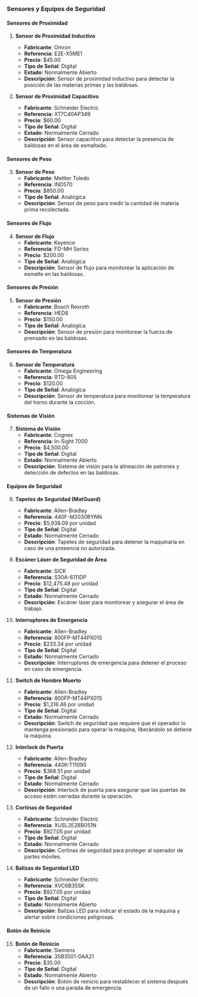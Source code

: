 ### Sensores y Equipos de Seguridad

#### Sensores de Proximidad
1. **Sensor de Proximidad Inductivo**
   - **Fabricante**: Omron
   - **Referencia**: E2E-X5ME1
   - **Precio**: $45.00
   - **Tipo de Señal**: Digital
   - **Estado**: Normalmente Abierto
   - **Descripción**: Sensor de proximidad inductivo para detectar la posición de las materias primas y las baldosas. 

2. **Sensor de Proximidad Capacitivo**
   - **Fabricante**: Schneider Electric
   - **Referencia**: XT7C40AP349
   - **Precio**: $60.00
   - **Tipo de Señal**: Digital
   - **Estado**: Normalmente Cerrado
   - **Descripción**: Sensor capacitivo para detectar la presencia de baldosas en el área de esmaltado.

#### Sensores de Peso
3. **Sensor de Peso**
   - **Fabricante**: Mettler Toledo
   - **Referencia**: IND570
   - **Precio**: $850.00
   - **Tipo de Señal**: Analógica
   - **Descripción**: Sensor de peso para medir la cantidad de materia prima recolectada.

#### Sensores de Flujo
4. **Sensor de Flujo**
   - **Fabricante**: Keyence
   - **Referencia**: FD-MH Series
   - **Precio**: $200.00
   - **Tipo de Señal**: Analógica
   - **Descripción**: Sensor de flujo para monitorear la aplicación de esmalte en las baldosas.

#### Sensores de Presión
5. **Sensor de Presión**
   - **Fabricante**: Bosch Rexroth
   - **Referencia**: HED8
   - **Precio**: $150.00
   - **Tipo de Señal**: Analógica
   - **Descripción**: Sensor de presión para monitorear la fuerza de prensado en las baldosas.

#### Sensores de Temperatura
6. **Sensor de Temperatura**
   - **Fabricante**: Omega Engineering
   - **Referencia**: RTD-805
   - **Precio**: $120.00
   - **Tipo de Señal**: Analógica
   - **Descripción**: Sensor de temperatura para monitorear la temperatura del horno durante la cocción.

#### Sistemas de Visión
7. **Sistema de Visión**
   - **Fabricante**: Cognex
   - **Referencia**: In-Sight 7000
   - **Precio**: $4,500.00
   - **Tipo de Señal**: Digital
   - **Estado**: Normalmente Abierto
   - **Descripción**: Sistema de visión para la alineación de patrones y detección de defectos en las baldosas.

#### Equipos de Seguridad
8. **Tapetes de Seguridad (MatGuard)**
   - **Fabricante**: Allen-Bradley
   - **Referencia**: 440F-M2030BYNN
   - **Precio**: $5,938.09 por unidad
   - **Tipo de Señal**: Digital
   - **Estado**: Normalmente Cerrado
   - **Descripción**: Tapetes de seguridad para detener la maquinaria en caso de una presencia no autorizada.

9. **Escáner Láser de Seguridad de Área**
   - **Fabricante**: SICK
   - **Referencia**: S30A-6111DP
   - **Precio**: $12,475.48 por unidad
   - **Tipo de Señal**: Digital
   - **Estado**: Normalmente Cerrado
   - **Descripción**: Escáner láser para monitorear y asegurar el área de trabajo.

10. **Interruptores de Emergencia**
    - **Fabricante**: Allen-Bradley
    - **Referencia**: 800FP-MT44PX01S
    - **Precio**: $233.34 por unidad
    - **Tipo de Señal**: Digital
    - **Estado**: Normalmente Cerrado
    - **Descripción**: Interruptores de emergencia para detener el proceso en caso de emergencia.

11. **Switch de Hombre Muerto**
    - **Fabricante**: Allen-Bradley
    - **Referencia**: 800FP-MT44PX01S
    - **Precio**: $1,216.46 por unidad
    - **Tipo de Señal**: Digital
    - **Estado**: Normalmente Cerrado
    - **Descripción**: Switch de seguridad que requiere que el operador lo mantenga presionado para operar la máquina, liberándolo se detiene la máquina.

12. **Interlock de Puerta**
    - **Fabricante**: Allen-Bradley
    - **Referencia**: 440K-T11090
    - **Precio**: $368.51 por unidad
    - **Tipo de Señal**: Digital
    - **Estado**: Normalmente Cerrado
    - **Descripción**: Interlock de puerta para asegurar que las puertas de acceso estén cerradas durante la operación.

13. **Cortinas de Seguridad**
    - **Fabricante**: Schneider Electric
    - **Referencia**: XUSL2E2BB051N
    - **Precio**: $927.05 por unidad
    - **Tipo de Señal**: Digital
    - **Estado**: Normalmente Cerrado
    - **Descripción**: Cortinas de seguridad para proteger al operador de partes móviles.

14. **Balizas de Seguridad LED**
    - **Fabricante**: Schneider Electric
    - **Referencia**: XVC6B35SK
    - **Precio**: $927.05 por unidad
    - **Tipo de Señal**: Digital
    - **Estado**: Normalmente Abierto
    - **Descripción**: Balizas LED para indicar el estado de la máquina y alertar sobre condiciones peligrosas.
   
#### Botón de Reinicio
15. **Botón de Reinicio**
    - **Fabricante**: Siemens
    - **Referencia**: 3SB3501-0AA21
    - **Precio**: $35.00
    - **Tipo de Señal**: Digital
    - **Estado**: Normalmente Abierto
    - **Descripción**: Botón de reinicio para restablecer el sistema después de un fallo o una parada de emergencia.

